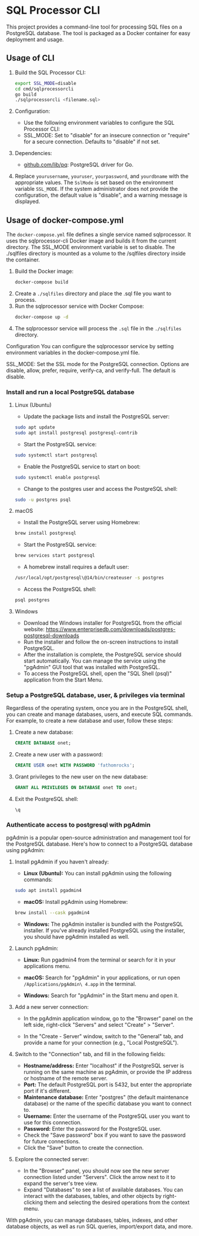 # SQL Processor CLI

This project provides a command-line tool for processing SQL files on a PostgreSQL database. The tool is packaged as a Docker container for easy deployment and usage.

## Usage of CLI 

1. Build the SQL Processor CLI:
    ```sh
    export SSL_MODE=disable
    cd cmd/sqlprocessorcli
    go build
    ./sqlprocessorcli <filename.sql>
    ```

2. Configuration:
    -    Use the following environment variables to configure the SQL Processor CLI:
    -    SSL_MODE: Set to "disable" for an insecure connection or "require" for a secure connection. Defaults to "disable" if not set.

3. Dependencies:
    -    [github.com/lib/pq](https://github.com/lib/pq): PostgreSQL driver for Go.

4. Replace `yourusername`, `youruser`, `yourpassword`, and `yourdbname` with the appropriate values. The `SslMode` is set based on the environment variable `SSL_MODE`. If the system administrator does not provide the configuration, the default value is "disable", and a warning message is displayed.

## Usage of docker-compose.yml
The `docker-compose.yml` file defines a single service named sqlprocessor. It uses the sqlprocessor-cli Docker image and builds it from the current directory. The SSL_MODE environment variable is set to disable. The ./sqlfiles directory is mounted as a volume to the /sqlfiles directory inside the container.

1. Build the Docker image:
    ```bash
    docker-compose build
    ```
2. Create a `./sqlfiles` directory and place the .sql file you want to process.
3. Run the sqlprocessor service with Docker Compose:
    ```bash
    docker-compose up -d
    ```
4. The sqlprocessor service will process the `.sql` file in the `./sqlfiles` directory.

Configuration
You can configure the sqlprocessor service by setting environment variables in the docker-compose.yml file.

SSL_MODE: Set the SSL mode for the PostgreSQL connection. Options are disable, allow, prefer, require, verify-ca, and verify-full. The default is disable.

### Install and run a local PostgreSQL database

1. Linux (Ubuntu)
    -    Update the package lists and install the PostgreSQL server:
    ```sh
    sudo apt update
    sudo apt install postgresql postgresql-contrib
    ```
    -    Start the PostgreSQL service:
    ```sh
    sudo systemctl start postgresql
    ```
    -    Enable the PostgreSQL service to start on boot:
    ```sh
    sudo systemctl enable postgresql
    ```
    -    Change to the postgres user and access the PostgreSQL shell:
    ```sh
    sudo -u postgres psql
    ```
2. macOS
    -    Install the PostgreSQL server using Homebrew:
    ```sh
    brew install postgresql
    ```
    -    Start the PostgreSQL service:
    ```sh
    brew services start postgresql
    ```
    -   A homebrew install requires a default user:
    ```sh
    /usr/local/opt/postgresql\@14/bin/createuser -s postgres
    ```
    -    Access the PostgreSQL shell:
    ```sh
    psql postgres
    ```
    
3. Windows
    -    Download the Windows installer for PostgreSQL from the official website:
https://www.enterprisedb.com/downloads/postgres-postgresql-downloads
    -    Run the installer and follow the on-screen instructions to install PostgreSQL.
    -    After the installation is complete, the PostgreSQL service should start automatically. You can manage the service using the "pgAdmin" GUI tool that was installed with PostgreSQL.
    -    To access the PostgreSQL shell, open the "SQL Shell (psql)" application from the Start Menu.

### Setup a PostgreSQL database, user, & privileges via terminal
Regardless of the operating system, once you are in the PostgreSQL shell, you can create and manage databases, users, and execute SQL commands. For example, to create a new database and user, follow these steps:

1. Create a new database:
    ```sql
    CREATE DATABASE onet;
    ```

2. Create a new user with a password:
    ```sql
    CREATE USER onet WITH PASSWORD 'fathomrocks';
    ```

3. Grant privileges to the new user on the new database:
    ```sql
    GRANT ALL PRIVILEGES ON DATABASE onet TO onet;
    ```

4. Exit the PostgreSQL shell:
    ```psql
    \q
    ``` 

### Authenticate access to postgresql with pgAdmin

pgAdmin is a popular open-source administration and management tool for the PostgreSQL database. Here's how to connect to a PostgreSQL database using pgAdmin:

1. Install pgAdmin if you haven't already:

    -    **Linux (Ubuntu):** You can install pgAdmin using the following commands:
    ```sh
    sudo apt install pgadmin4
    ```  

    -    **macOS:** Install pgAdmin using Homebrew:
    ```sh
    brew install --cask pgadmin4
    ```  
    -    **Windows:** The pgAdmin installer is bundled with the PostgreSQL installer. If you've already installed PostgreSQL using the installer, you should have pgAdmin installed as well.

2. Launch pgAdmin:   
    -    **Linux:** Run pgadmin4 from the terminal or search for it in your applications menu.

    -    **macOS:** Search for "pgAdmin" in your applications, or run open `/Applications/pgAdmin\ 4.app` in the terminal.  

    -    **Windows:** Search for "pgAdmin" in the Start menu and open it.  

3. Add a new server connection:

    -    In the pgAdmin application window, go to the "Browser" panel on the left side, right-click "Servers" and select "Create" > "Server".  

    -    In the "Create - Server" window, switch to the "General" tab, and provide a name for your connection (e.g., "Local PostgreSQL").  

4. Switch to the "Connection" tab, and fill in the following fields:
    -    **Hostname/address:** Enter "localhost" if the PostgreSQL server is running on the same machine as pgAdmin, or provide the IP address or hostname of the remote server.
    -    **Port:** The default PostgreSQL port is 5432, but enter the appropriate port if it's different.
    -    **Maintenance database:** Enter "postgres" (the default maintenance database) or the name of the specific database you want to connect to.
    -    **Username:** Enter the username of the PostgreSQL user you want to use for this connection.
    -    **Password:** Enter the password for the PostgreSQL user.
    -    Check the "Save password" box if you want to save the password for future connections.
    -    Click the "Save" button to create the connection.

5. Explore the connected server:
   -    In the "Browser" panel, you should now see the new server connection listed under "Servers". Click the arrow next to it to expand the server's tree view.  
   -    Expand "Databases" to see a list of available databases. You can interact with the databases, tables, and other objects by right-clicking them and selecting the desired operations from the context menu.  

With pgAdmin, you can manage databases, tables, indexes, and other database objects, as well as run SQL queries, import/export data, and more.
